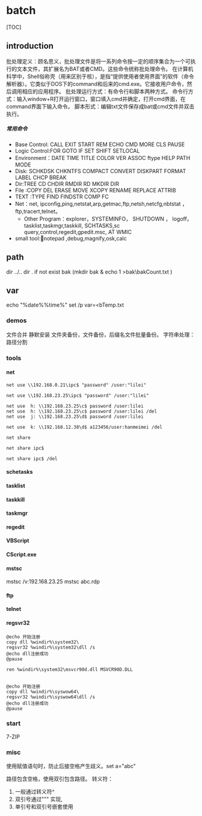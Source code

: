 # batch
[TOC]
## introduction
批处理定义：顾名思义，批处理文件是将一系列命令按一定的顺序集合为一个可执行的文本文件，其扩展名为BAT或者CMD。这些命令统称批处理命令。
在计算机科学中，Shell俗称壳（用来区别于核），是指“提供使用者使用界面”的软件（命令解析器）。它类似于DOS下的command和后来的cmd.exe。它接收用户命令，然后调用相应的应用程序。
批处理运行方式：有命令行和脚本两种方式。
	命令行方式：输入window+R打开运行窗口，窗口填入cmd并确定，打开cmd界面，在command界面下输入命令。
	脚本形式：编辑txt文件保存成bat或cmd文件并双击执行。
##### 常用命令
* Base Control: CALL  EXIT START REM  ECHO CMD MORE  CLS  PAUSE 
* Logic Control:FOR  GOTO IF SET SHIFT SETLOCAL 
* Environment：DATE TIME TITLE COLOR  VER ASSOC ftype HELP PATH MODE
* Disk: SCHKDSK CHKNTFS COMPACT CONVERT  DISKPART FORMAT   LABEL CHCP BREAK 
* Dir:TREE  CD  CHDIR  RMDIR RD MKDIR DIR  
* File :COPY   DEL ERASE  MOVE XCOPY  RENAME REPLACE  ATTRIB 
* TEXT :TYPE FIND FINDSTR COMP FC 
* Net：net, ipconfig,ping,netstat,arp,getmac,ftp,netsh,netcfg,nbtstat ，ftp,tracert,telnet。
    * Other Program：explorer，SYSTEMINFO， SHUTDOWN ， logoff，tasklist,taskmgr,taskkill, SCHTASKS,sc query,control,regedit,gpedit.msc, AT WMIC
* small tool:notepad ,debug,magnify,osk,calc


## path

dir ../..
dir .
if not exist bak (mkdir bak & echo 1 >bak\bakCount.txt  ) 

## var

echo "%date%%time%"
set /p var=<bTemp.txt 

### demos

文件合并
静默安装
文件夹备份，文件备份，后缀名文件批量备份。
字符串处理：路径分割

### tools


#### net

```
net use \\192.168.0.21\ipc$ "password" /user:"lilei"

net use \\192.168.23.25\ipc$ "password" /user:"lilei"

net use  h: \\192.168.23.25\c$ password /user:lilei
net use  h: \\192.168.23.25\c$ password /user:lilei /del
net use  j: \\192.168.23.25\d$ password /user:lilei

net use  k: \\192.168.12.38\d$ a123456/user:hanmeimei /del

net share 

net share ipc$

net share ipc$ /del
```

#### schetasks

#### tasklist
#### taskkill
#### taskmgr

#### regedit

#### VBScript
#### CScript.exe 
#### mstsc

mstsc /v:192.168.23.25
mstsc abc.rdp

#### ftp
#### telnet
#### regsvr32

```
@echo 开始注册
copy dll %windir%\system32\
regsvr32 %windir%\system32\dll /s
@echo dll注册成功
@pause

ren %windir%\system32\msvcr90d.dll MSVCR90D.DLL


@echo 开始注册
copy dll %windir%\syswow64\
regsvr32 %windir%\syswow64\dll /s
@echo dll注册成功
@pause
```

### start
7-ZIP

### misc

使用赋值语句时，防止后接空格产生歧义。set a="abc"  

路径包含空格，使用双引包含路径。
转义符：
1. 一般通过转义符^
2. 双引号通过""" 实现,
3. 单引号和双引号嵌套使用